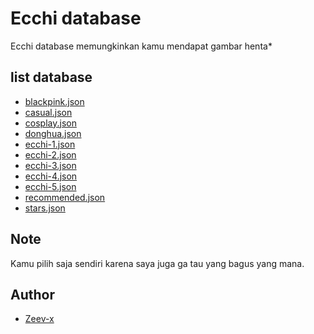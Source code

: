 # Ecchi database
Ecchi database memungkinkan kamu mendapat gambar henta*

## list database

* [blackpink.json](https://zeev-x.github.io/json-database/ecchi/blackpink.json)
* [casual.json](https://zeev-x.github.io/json-database/ecchi/casual.json)
* [cosplay.json](https://zeev-x.github.io/json-database/ecchi/cosplay.json)
* [donghua.json](https://zeev-x.github.io/json-database/ecchi/donghua.json)
* [ecchi-1.json](https://zeev-x.github.io/json-database/ecchi/ecchi-1.json)
* [ecchi-2.json](https://zeev-x.github.io/json-database/ecchi/ecchi-2.json)
* [ecchi-3.json](https://zeev-x.github.io/json-database/ecchi/ecchi-3.json)
* [ecchi-4.json](https://zeev-x.github.io/json-database/ecchi/ecchi-4.json)
* [ecchi-5.json](https://zeev-x.github.io/json-database/ecchi/ecchi-5.json)
* [recommended.json](https://zeev-x.github.io/json-database/ecchi/recommended.json)
* [stars.json](https://zeev-x.github.io/json-database/ecchi/stars.json)
## Note

Kamu pilih saja sendiri karena saya juga ga tau yang bagus yang mana.

## Author
* [Zeev-x](https://github.com/Zeev-x)